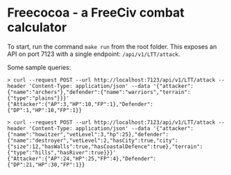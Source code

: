 # Freecocoa - a FreeCiv combat calculator #

To start, run the command `make run` from the root folder.  This exposes an API on port 7123 with a single endpoint: `/api/v1/LTT/attack`.

Some sample queries:

```
> curl --request POST --url http://localhost:7123/api/v1/LTT/attack --header 'Content-Type: application/json' --data '{"attacker":{"name":"archers"},"defender":{"name":"warriors","terrain":{"type":"plains"}}}'
{"Attacker":{"AP":3,"HP":10,"FP":1},"Defender":{"DP":1,"HP":10,"FP":1}}
```

```
> curl --request POST --url http://localhost:7123/api/v1/LTT/attack --header 'Content-Type: application/json' --data '{"attacker":{"name":"howitzer","vetLevel":3,"hp":25},"defender":{"name":"destroyer","vetLevel":2,"hasCity":true,"city":{"size":12,"hasWalls":true,"hasCoastalDefence":true},"terrain":{"type":"hills","hasRiver":true}}}'
{"Attacker":{"AP":24,"HP":25,"FP":4},"Defender":{"DP":21,"HP":30,"FP":1}}
```
